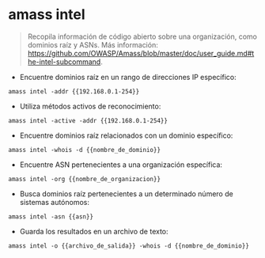 # amass intel

> Recopila información de código abierto sobre una organización, como dominios raíz y ASNs.
> Más información: <https://github.com/OWASP/Amass/blob/master/doc/user_guide.md#the-intel-subcommand>.

- Encuentre dominios raíz en un rango de direcciones IP específico:

`amass intel -addr {{192.168.0.1-254}}`

- Utiliza métodos activos de reconocimiento:

`amass intel -active -addr {{192.168.0.1-254}}`

- Encuentre dominios raíz relacionados con un dominio específico:

`amass intel -whois -d {{nombre_de_dominio}}`

- Encuentre ASN pertenecientes a una organización específica:

`amass intel -org {{nombre_de_organizacion}}`

- Busca dominios raíz pertenecientes a un determinado número de sistemas autónomos:

`amass intel -asn {{asn}}`

- Guarda los resultados en un archivo de texto:

`amass intel -o {{archivo_de_salida}} -whois -d {{nombre_de_dominio}}`
